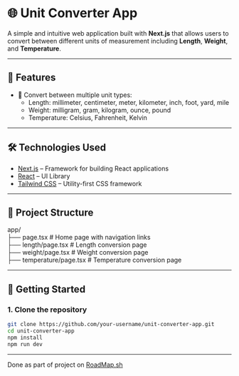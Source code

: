 # 🌐 Unit Converter App

A simple and intuitive web application built with **Next.js** that allows users to convert between different units of measurement including **Length**, **Weight**, and **Temperature**.

---

## 🚀 Features

- 🔢 Convert between multiple unit types:
  - Length: millimeter, centimeter, meter, kilometer, inch, foot, yard, mile
  - Weight: milligram, gram, kilogram, ounce, pound
  - Temperature: Celsius, Fahrenheit, Kelvin

---

## 🛠️ Technologies Used

- [Next.js](https://nextjs.org/) – Framework for building React applications
- [React](https://reactjs.org/) – UI Library
- [Tailwind CSS](https://tailwindcss.com/) – Utility-first CSS framework

---

## 📂 Project Structure

app/   
├── page.tsx # Home page with navigation links  
├── length/page.tsx # Length conversion page   
├── weight/page.tsx # Weight conversion page   
├── temperature/page.tsx # Temperature conversion page  

---

## 🚀 Getting Started

### 1. Clone the repository

```bash
git clone https://github.com/your-username/unit-converter-app.git
cd unit-converter-app
npm install
npm run dev
```
---
Done as part of project on [RoadMap.sh](https://roadmap.sh/projects/unit-converter)

